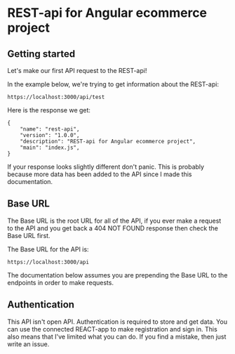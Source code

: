# REST-api for Angular ecommerce project

## Getting started

Let's make our first API request to the REST-api!

In the example below, we're trying to get information about the REST-api:

`https://localhost:3000/api/test`

Here is the response we get:

```
{
    "name": "rest-api",
    "version": "1.0.0",
    "description": "REST-api for Angular ecommerce project",
    "main": "index.js",
}
```

If your response looks slightly different don't panic. This is probably because more data has been added to the API since I made this documentation.

## Base URL

The Base URL is the root URL for all of the API, if you ever make a request to the API and you get back a 404 NOT FOUND response then check the Base URL first.

The Base URL for the API is:

`https://localhost:3000/api`

The documentation below assumes you are prepending the Base URL to the endpoints in order to make requests.

## Authentication

This API isn't open API. Authentication is required to store and get data. You can use the connected REACT-app to make registration and sign in. This also means that I've limited what you can do. If you find a mistake, then just write an issue.
